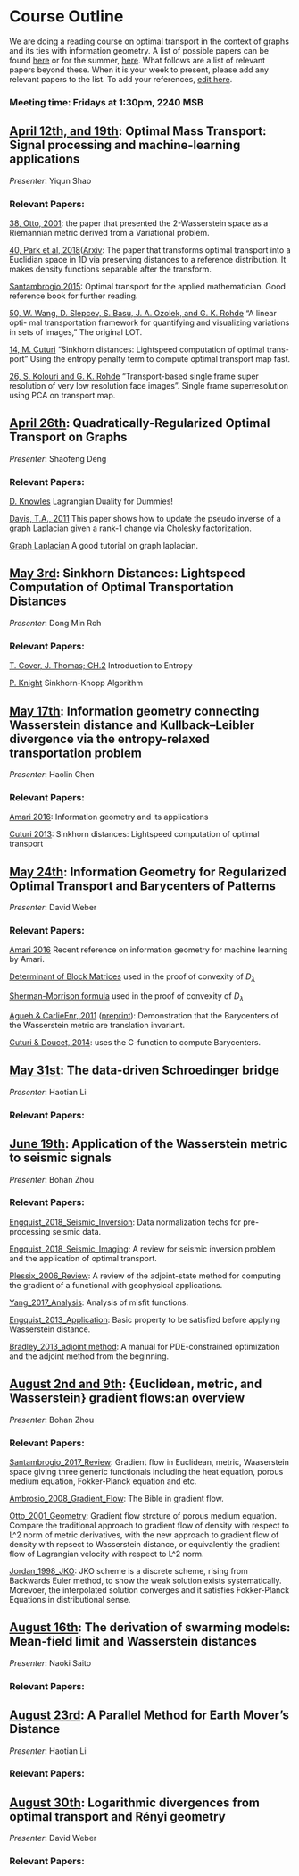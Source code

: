 # Course Outline

We are doing a reading course on optimal transport in the context of graphs and its ties with information geometry. A list of possible papers can be found [here](https://www.math.ucdavis.edu/~saito/data/acha.read.s19/) or for the summer, [here](https://www.math.ucdavis.edu/~saito/data/acha.read.f19/). What follows are a list of relevant papers beyond these. When it is your week to present, please add any relevant papers to the list. To add your references, [edit here](https://github.com/dsweber2/optimalTransportInfoGeo/edit/master/index.md).

### Meeting time: Fridays at 1:30pm, 2240 MSB

## [April 12th, and 19th](https://doi.org/10.1109/MSP.2017.2695801): Optimal Mass Transport: Signal processing and machine-learning applications
*Presenter*: Yiqun Shao
### Relevant Papers: 
[38, Otto, 2001](https://doi.org/10.1081/PDE-100002243): the paper that presented the 2-Wasserstein space as a Riemannian metric derived from a Variational problem.

[40, Park et al, 2018](https://doi.org/10.1016/j.acha.2017.02.002)([Arxiv](https://arxiv.org/abs/1507.05936]): The paper that transforms optimal transport into a Euclidian space in 1D via preserving distances to a reference distribution. It makes density functions separable after the transform.

[Santambrogio 2015](https://doi.org/10.1007/978-3-319-20828-2): Optimal transport for the applied mathematician. Good reference book for further reading.

[50, W. Wang, D. Slepcev, S. Basu, J. A. Ozolek, and G. K. Rohde](https://link.springer.com/content/pdf/10.1007%2Fs11263-012-0566-z.pdf) “A linear opti- mal transportation framework for quantifying and visualizing variations in sets of images,” The original LOT.

[14, M. Cuturi](https://arxiv.org/pdf/1306.0895.pdf) “Sinkhorn distances: Lightspeed computation of optimal trans- port” Using the entropy penalty term to compute optimal transport map fast.

[26, S. Kolouri and G. K. Rohde](https://www.cv-foundation.org/openaccess/content_cvpr_2015/papers/Kolouri_Transport-Based_Single_Frame_2015_CVPR_paper.pdf) “Transport-based single frame super resolution of very low resolution face images”. Single frame superresolution using PCA on transport map.

## [April 26th](https://doi.org/10.1137/17M1132665): Quadratically-Regularized Optimal Transport on Graphs
*Presenter*: Shaofeng Deng
### Relevant Papers:
[D. Knowles](https://cs.stanford.edu/people/davidknowles/lagrangian_duality.pdf) Lagrangian Duality for Dummies!

[Davis, T.A., 2011](https://pdfs.semanticscholar.org/e560/62bcea9184bebf26cfe4c46d72022198e6e6.pdf) This paper shows how to update the pseudo inverse of a graph Laplacian given a rank-1 change via Cholesky factorization.

[Graph Laplacian](http://www.cis.upenn.edu/~cis515/cis515-14-graphlap.pdf) A good tutorial on graph laplacian.

## [May 3rd](https://papers.nips.cc/paper/4927-sinkhorn-distances-lightspeed-computation-of-optimal-transport): Sinkhorn Distances: Lightspeed Computation of Optimal Transportation Distances
*Presenter*: Dong Min Roh
### Relevant Papers:
[T. Cover, J. Thomas; CH.2](http://www.cs-114.org/wp-content/uploads/2015/01/Elements_of_Information_Theory_Elements.pdf) Introduction to Entropy

[P. Knight](http://www.cerfacs.fr/algor/reports/2006/TR_PA_06_42.pdf) Sinkhorn-Knopp Algorithm


## [May 17th](https://doi.org/10.1007/s41884-018-0002-8): Information geometry connecting Wasserstein distance and Kullback–Leibler divergence via the entropy-relaxed transportation problem
*Presenter*: Haolin Chen
### Relevant Papers:
[Amari 2016](https://link.springer.com/content/pdf/10.1007/978-4-431-55978-8.pdf): Information geometry and its applications

[Cuturi 2013](https://papers.nips.cc/paper/4927-sinkhorn-distances-lightspeed-computation-of-optimal-transport.pdf): Sinkhorn distances: Lightspeed computation of optimal transport


## [May 24th](https://doi.org/10.1007/s41884-018-0002-8): Information Geometry for Regularized Optimal Transport and Barycenters of Patterns
*Presenter*: David Weber
### Relevant Papers:
[Amari 2016](https://doi.org/10.1007/978-4-431-55978-8) Recent reference on information geometry for machine learning by Amari.

[Determinant of Block Matrices](https://en.wikipedia.org/wiki/Determinant#Block_matrices) used in the proof of convexity of $D_\lambda$

[Sherman-Morrison formula](https://en.wikipedia.org/wiki/Sherman%E2%80%93Morrison_formula) used in the proof of convexity of $D_\lambda$

[Agueh & CarlieEnr, 2011](https://doi.org/10.1137/100805741) ([preprint](https://www.ceremade.dauphine.fr/~carlier/AC_bary_Aug11_10.pdf)): Demonstration that the Barycenters of the Wasserstein metric are translation invariant.


[Cuturi & Doucet, 2014](http://proceedings.mlr.press/v32/cuturi14.html): uses the C-function to compute Barycenters.

## [May 31st](https://arxiv.org/abs/1806.01364): The data-driven Schroedinger bridge
*Presenter*: Haotian Li
### Relevant Papers:


## [June 19th](https://arxiv.org/abs/1311.4581): Application of the Wasserstein metric to seismic signals
*Presenter*: Bohan Zhou
### Relevant Papers:
[Engquist_2018_Seismic_Inversion](https://arxiv.org/pdf/1810.08686.pdf): Data normalization techs for pre-processing seismic data.

[Engquist_2018_Seismic_Imaging](https://arxiv.org/pdf/1808.04801.pdf): A review for seismic inversion problem and the application of optimal transport.

[Plessix_2006_Review](https://watermark.silverchair.com/167-2-495.pdf?token=AQECAHi208BE49Ooan9kkhW_Ercy7Dm3ZL_9Cf3qfKAc485ysgAAAkowggJGBgkqhkiG9w0BBwagggI3MIICMwIBADCCAiwGCSqGSIb3DQEHATAeBglghkgBZQMEAS4wEQQMtwH_Y5dwf_sJaqarAgEQgIIB_U4AnZraIx-MqYfoRxHLqKFnXYV7KbCZ7riV5RDiHwzzVlYzMUjMNt3twlIbb2gCpnAcA9QUvWbndDlyO9hx8lq45M3Lpj9tRGNMnidH99aUCfcPrGuWomy7PgNMIGEC1Zhz4QV9rs01X6u5VDJSnVqR7lN_UJQdgaK50EOZ_wKpW2WYu4MXbiLT6puT3DxMT53gue7Z1Ox7N1L8cPJuwhwjFgHK4ARot2sO5ep1yHDH8W1cD6as3Tbv2151Yg_K_quiMCTJWbDUIQsLti3ZOy5mFhS2o-f0PkUDn3fxeg-ueWEZ0mi10kHt7ButRwiTPF1zocd1dYDxmCunu9IcfGdi3jBBqq_1TZT4aVNlxnm4V42adUvpcBIDVz6U5emlgLHflDe4IATZDdV7iL-WEiiA52HdnRHVUyPMaYW-5Vemw_BcokiQcLfLiPTJXOzfDa82m5ZdTJwB8XQc9YrrMFgUwSKhGDZwyhYsauOQ8NV2_Fh6oE3yj_3FiYuh8cMHgO4LtFABxAOuZJULH2ufq1ZzL8hOZhZ550zpaUatfF6iDXGFm-bNLWLUjGq4kCbEbI_f8YV0EWEo2ydRNaPdbyuHtQXfnY7stzycgN_XgXmh68S8rS5vOIuAEBJRUTH6opRdE0V1pUZk8kOrqYBhEeNbmfASkuRMTElZiDCm): A review of the adjoint-state method for computing the gradient
of a functional with geophysical applications.

[Yang_2017_Analysis](https://www.researchgate.net/profile/Yunan_Yang/publication/316883585_Analysis_of_optimal_transport_and_related_misfit_functions_in_FWI/links/59dcbb40458515e9ab4d6b1e/Analysis-of-optimal-transport-and-related-misfit-functions-in-FWI.pdf): Analysis of misfit functions.

[Engquist_2013_Application](https://www.math.ucdavis.edu/~saito/data/acha.read.s19/engquist-froese_wasserstein-metric-for-seismic-signals.pdf): Basic property to be satisfied before applying Wasserstein distance.

[Bradley_2013_adjoint method](https://cs.stanford.edu/~ambrad/adjoint_tutorial.pdf): A manual for PDE-constrained optimization and the adjoint method from the beginning.

## [August 2nd and 9th](https://link.springer.com/article/10.1007/s13373-017-0101-1): {Euclidean, metric, and Wasserstein} gradient flows:an overview
*Presenter*: Bohan Zhou
### Relevant Papers:

[Santambrogio_2017_Review](https://link.springer.com/article/10.1007/s13373-017-0101-1): Gradient flow in Euclidean, metric, Waaserstein space giving three generic functionals including the heat equation, porous medium equation, Fokker-Planck equation and etc.

[Ambrosio_2008_Gradient_Flow](https://www-dimat.unipv.it/savare/research/optimal_transportation/Introduction.pdf): The Bible in gradient flow.

[Otto_2001_Geometry](https://www.tandfonline.com/doi/pdf/10.1081/PDE-100002243): Gradient flow strcture of porous medium equation. Compare the traditional approach to gradient flow of density with respect to L^2 norm of metric derivatives, with the new approach to gradient flow of density with repsect to Wasserstein distance, or equivalently the gradient flow of Lagrangian velocity with respect to L^2 norm.

[Jordan_1998_JKO](https://epubs.siam.org/doi/pdf/10.1137/S0036141096303359): JKO scheme is a discrete scheme, rising from Backwards Euler method, to show the weak solution exists systematically. Morevoer, the interpolated solution converges and it satisfies Fokker-Planck Equations in distributional sense.

## [August 16th](https://link.springer.com/chapter/10.1007%2F978-3-7091-1785-9_1): The derivation of swarming models: Mean-field limit and Wasserstein distances
*Presenter*: Naoki Saito
### Relevant Papers:


## [August 23rd](https://www.math.ucla.edu/~wotaoyin/papers/parallel_earth_mover_dist.html): A Parallel Method for Earth Mover’s Distance
*Presenter*: Haotian Li
### Relevant Papers:

## [August 30th](https://link.springer.com/article/10.1007%2Fs41884-018-0012-6): Logarithmic divergences from optimal transport and Rényi geometry
*Presenter*: David Weber
### Relevant Papers:
